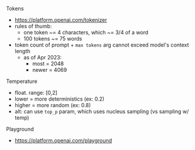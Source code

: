 
Tokens
- https://platform.openai.com/tokenizer
- rules of thumb: 
    - one token ~= 4 characters, which ~= 3/4 of a word
    - 100 tokens ~= 75 words
- token count of prompt + `max tokens` arg cannot exceed model's context length
    - as of Apr 2023:
        - most = 2048
        - newer = 4069

Temperature
- float. range: [0,2]
- lower = more deterministics (ex: 0.2)
- higher = more random (ex: 0.8)
- alt: can use `top_p` param, which uses nucleus sampling (vs sampling w/ temp)


Playground
- https://platform.openai.com/playground
